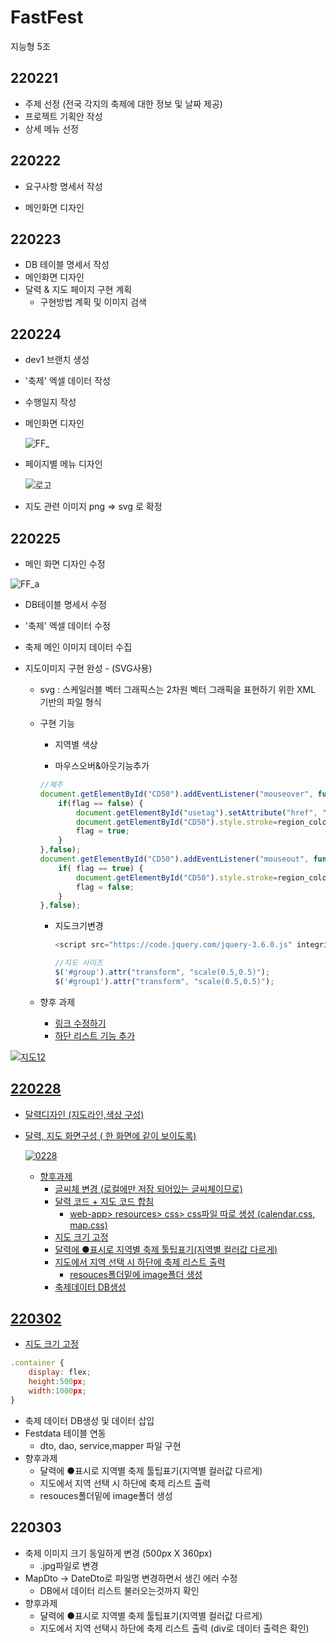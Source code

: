 # FastFest
지능형 5조

## 220221
* 주제 선정 (전국 각지의 축제에 대한 정보 및 날짜 제공)
* 프로젝트 기획안 작성
* 상세 메뉴 선정

## 220222

* 요구사항 명세서 작성

* 메인화면 디자인

## 220223

* DB 테이블 명세서 작성
* 메인화면 디자인
* 달력 & 지도 페이지 구현 계획
  * 구현방법 계획 및 이미지 검색

## 220224 
- dev1 브랜치 생성

- '축제' 엑셀 데이터 작성

- 수행일지 작성

- 메인화면 디자인

  ![FF_](https://user-images.githubusercontent.com/95202440/155690518-0835f6aa-e97a-43ce-89c1-a3fb4b326bc3.png)

- 페이지별 메뉴 디자인

  ![로고](https://user-images.githubusercontent.com/95202440/155953637-69bd71f4-e487-40f0-9600-d9eadb5679a1.PNG) 

- 지도 관련 이미지 png => svg 로 확정

## 220225
- 메인 화면 디자인 수정

![FF_a](https://user-images.githubusercontent.com/95202440/155688977-76b15980-48a4-4fd7-9df1-10b38f61bbea.png)

- DB테이블 명세서 수정

- '축제' 엑셀 데이터 수정

- 축제 메인 이미지 데이터 수집

- 지도이미지 구현 완성 - (SVG사용)

  - svg : 스케일러블 벡터 그래픽스는 2차원 벡터 그래픽을 표현하기 위한 XML 기반의 파일 형식

  - 구현 기능

    - 지역별 색상

    -  마우스오버&아웃기능추가

      ```javascript
      //제주
      document.getElementById("CD50").addEventListener("mouseover", function (event) {
          if(flag == false) {
              document.getElementById("usetag").setAttribute("href", "#CD41");
              document.getElementById("CD50").style.stroke=region_colors[9];
              flag = true;
          }
      },false);
      document.getElementById("CD50").addEventListener("mouseout", function (event) {
          if( flag == true) {
              document.getElementById("CD50").style.stroke=region_colors[0];
              flag = false;
          }
      },false);
      ```

    - 지도크기변경

      ```javascript
      <script src="https://code.jquery.com/jquery-3.6.0.js" integrity="sha256-H+K7U5CnXl1h5ywQfKtSj8PCmoN9aaq30gDh27Xc0jk=" crossorigin="anonymous"></script>
      
      //지도 사이즈
      $('#group').attr("transform", "scale(0.5,0.5)");
      $('#group1').attr("transform", "scale(0.5,0.5)");
      ```

      

  - 향후 과제
    - <a href> 링크 수정하기
    -  하단 리스트 기능 추가

![지도12](https://user-images.githubusercontent.com/95202440/155957588-75ac9ee8-f772-400f-acfa-8b1f3ac3e27d.png)

## 220228

* 달력디자인 (지도라인,색상 구성)

* 달력, 지도 화면구성 ( 한 화면에 같이 보이도록)

  ![0228](https://user-images.githubusercontent.com/95202440/155954295-8bf09869-00c5-4ec8-a59b-93eae260a43f.PNG)

  * 향후과제
    * 글씨체 변경 (로컬에만 저장 되어있는 글씨체이므로) 
    * 달력 코드  + 지도 코드 합침  
      * web-app> resources> css> css파일 따로 생성 (calendar.css, map.css)
    * 지도 크기 고정
    * 달력에 ●표시로 지역별 축제 툴팁표기(지역별 컬러값 다르게)
    * 지도에서 지역 선택 시 하단에 축제 리스트 출력
      * resouces폴더밑에 image폴더 생성
    * 축제데이터 DB생성

## 220302

* 지도 크기 고정

```javascript
.container {
	display: flex;
	height:500px;
	width:1000px;
}
```

- 축제 데이터 DB생성 및 데이터 삽입
- Festdata 테이블 연동 
  - dto, dao, service,mapper 파일 구현
- 향후과제
  - 달력에 ●표시로 지역별 축제 툴팁표기(지역별 컬러값 다르게)
  - 지도에서 지역 선택 시 하단에 축제 리스트 출력
  - resouces폴더밑에 image폴더 생성

## 220303

- 축제 이미지 크기 동일하게 변경 (500px X 360px)
  - .jpg파일로 변경
- MapDto -> DateDto로 파일명 변경하면서 생긴 에러 수정
  - DB에서 데이터 리스트 불러오는것까지 확인
- 향후과제
  - 달력에 ●표시로 지역별 축제 툴팁표기(지역별 컬러값 다르게)
  - 지도에서 지역 선택시 하단에 축제 리스트 출력 (div로 데이터 출력은 확인)